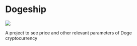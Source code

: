 # Dogeship
![](https://i.pinimg.com/564x/61/ca/8c/61ca8c7f16be116f37a5636ca846280b.jpg)

A project to see price and other relevant parameters of Doge cryptocurrency
